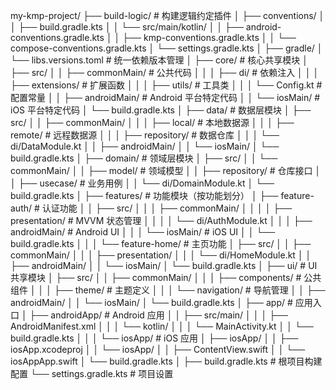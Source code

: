 my-kmp-project/
├── build-logic/                # 构建逻辑约定插件
│   ├── conventions/
│   │   ├── build.gradle.kts
│   │   └── src/main/kotlin/
│   │       ├── android-conventions.gradle.kts
│   │       ├── kmp-conventions.gradle.kts
│   │       └── compose-conventions.gradle.kts
│   └── settings.gradle.kts
│
├── gradle/
│   └── libs.versions.toml       # 统一依赖版本管理
│
├── core/                       # 核心共享模块
│   ├── src/
│   │   ├── commonMain/         # 公共代码
│   │   │   ├── di/            # 依赖注入
│   │   │   ├── extensions/    # 扩展函数
│   │   │   ├── utils/         # 工具类
│   │   │   └── Config.kt      # 配置常量
│   │   ├── androidMain/        # Android 平台特定代码
│   │   └── iosMain/            # iOS 平台特定代码
│   └── build.gradle.kts
│
├── data/                       # 数据层模块
│   ├── src/
│   │   ├── commonMain/
│   │   │   ├── local/         # 本地数据源
│   │   │   ├── remote/        # 远程数据源
│   │   │   ├── repository/    # 数据仓库
│   │   │   └── di/DataModule.kt
│   │   ├── androidMain/
│   │   └── iosMain/
│   └── build.gradle.kts
│
├── domain/                     # 领域层模块
│   ├── src/
│   │   └── commonMain/
│   │       ├── model/         # 领域模型
│   │       ├── repository/    # 仓库接口
│   │       ├── usecase/       # 业务用例
│   │       └── di/DomainModule.kt
│   └── build.gradle.kts
│
├── features/                   # 功能模块（按功能划分）
│   ├── feature-auth/          # 认证功能
│   │   ├── src/
│   │   │   ├── commonMain/
│   │   │   │   ├── presentation/ # MVVM 状态管理
│   │   │   │   └── di/AuthModule.kt
│   │   │   ├── androidMain/     # Android UI
│   │   │   └── iosMain/         # iOS UI
│   │   └── build.gradle.kts
│   │
│   └── feature-home/          # 主页功能
│       ├── src/
│       │   ├── commonMain/
│       │   │   ├── presentation/
│       │   │   └── di/HomeModule.kt
│       │   ├── androidMain/
│       │   └── iosMain/
│       └── build.gradle.kts
│
├── ui/                         # UI 共享模块
│   ├── src/
│   │   ├── commonMain/
│   │   │   ├── components/    # 公共组件
│   │   │   ├── theme/         # 主题定义
│   │   │   └── navigation/    # 导航管理
│   │   ├── androidMain/
│   │   └── iosMain/
│   └── build.gradle.kts
│
├── app/                        # 应用入口
│   ├── androidApp/            # Android 应用
│   │   ├── src/main/
│   │   │   ├── AndroidManifest.xml
│   │   │   └── kotlin/
│   │   │       └── MainActivity.kt
│   │   └── build.gradle.kts
│   │
│   └── iosApp/                # iOS 应用
│       ├── iosApp/
│       │   ├── iosApp.xcodeproj
│       │   └── iosApp/
│       │       ├── ContentView.swift
│       │       └── iosAppApp.swift
│       └── build.gradle.kts
│
├── build.gradle.kts            # 根项目构建配置
└── settings.gradle.kts         # 项目设置